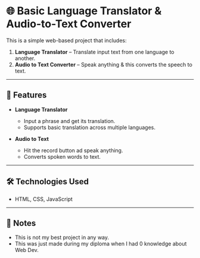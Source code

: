 # 🌐 Basic Language Translator & Audio-to-Text Converter

This is a simple web-based project that includes:

1. **Language Translator** – Translate input text from one language to another.
2. **Audio to Text Converter** – Speak anything & this converts the speech to text.

---

## 📁 Features

- **Language Translator**
  - Input a phrase and get its translation.
  - Supports basic translation across multiple languages.
  
- **Audio to Text**
  - Hit the record button ad speak anything.
  - Converts spoken words to text.

---

## 🛠️ Technologies Used

- HTML, CSS, JavaScript

---

## 📌 Notes

- This is not my best project in any way.
- This was just made during my diploma when I had 0 knowledge about Web Dev.
